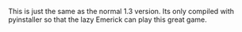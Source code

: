 This is just the same as the normal 1.3 version. Its only compiled with pyinstaller so that the lazy Emerick can play this great game.
